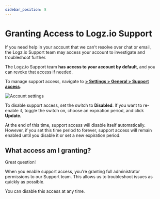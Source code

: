 ```yaml
---
sidebar_position: 8
---
```

# Granting Access to Logz.io Support


If you need help in your account that we can't resolve over chat or email, the Logz.io Support team may access your account to investigate and troubleshoot further.

The Logz.io Support team **has access to your account by default**, and you can revoke that access if needed.

To manage support access, navigate to [**<i class="li li-gear"></i> > Settings > General > Support access**](https://app.logz.io/#/dashboard/settings/general).

![Account settings](https://dytvr9ot2sszz.cloudfront.net/logz-docs/accounts/enable-support.gif)

To disable support access, set the switch to **Disabled**. If you want to re-enable it, toggle the switch on, choose an expiration period, and click **Update**.

At the end of this time, support access will disable itself automatically. However, if you set this time period to forever, support access will remain enabled until you disable it or set a new expiration period.

## What access am I granting?

Great question!

When you enable support access, you're granting full administrator permissions to our Support team.
This allows us to troubleshoot issues as quickly as possible.

You can disable this access at any time.